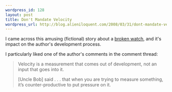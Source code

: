 ```yaml
--- 
wordpress_id: 128
layout: post
title: Don't Mandate Velocity
wordpress_url: http://blog.alieniloquent.com/2008/03/31/dont-mandate-velocity/
---
```

I came across this amusing (fictional) story about a <a href="http://blog.objectmentor.com/articles/2008/03/05/turn-back-the-dial">broken watch</a>, and it's impact on the author's development process.

I particularly liked one of the author's comments in the comment thread:

<blockquote>Velocity is a measurement that comes out of development, not an input that goes into it.

[Uncle Bob] said . . . that when you are trying to measure something, it’s counter-productive to put pressure on it.</blockquote>
